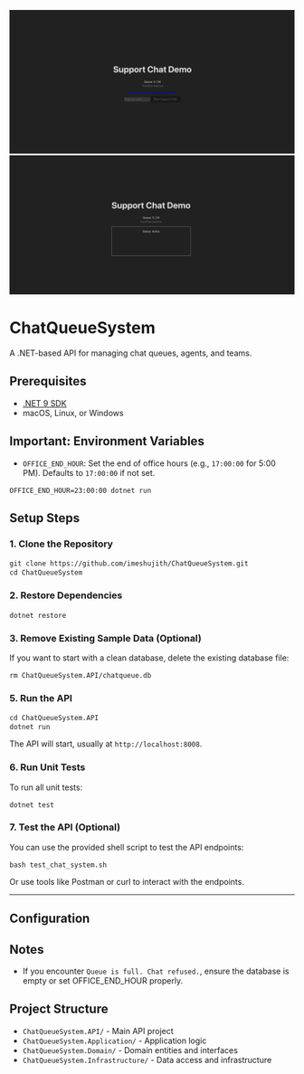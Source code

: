 
![ChatQueueSystem Screenshot 1](image_1.png)
![ChatQueueSystem Screenshot 2](image_2.png)

# ChatQueueSystem

A .NET-based API for managing chat queues, agents, and teams.

## Prerequisites
- [.NET 9 SDK](https://dotnet.microsoft.com/download/dotnet/9.0)
- macOS, Linux, or Windows

## Important: Environment Variables

- `OFFICE_END_HOUR`: Set the end of office hours (e.g., `17:00:00` for 5:00 PM). Defaults to `17:00:00` if not set.
```
OFFICE_END_HOUR=23:00:00 dotnet run
```

## Setup Steps

### 1. Clone the Repository
```
git clone https://github.com/imeshujith/ChatQueueSystem.git
cd ChatQueueSystem
```

### 2. Restore Dependencies
```
dotnet restore
```

### 3. Remove Existing Sample Data (Optional)
If you want to start with a clean database, delete the existing database file:
```
rm ChatQueueSystem.API/chatqueue.db
```

### 5. Run the API
```
cd ChatQueueSystem.API
dotnet run
```
The API will start, usually at `http://localhost:8008`.


### 6. Run Unit Tests
To run all unit tests:
```
dotnet test
```

### 7. Test the API (Optional)
You can use the provided shell script to test the API endpoints:
```
bash test_chat_system.sh
```
Or use tools like Postman or curl to interact with the endpoints.

---
## Configuration

## Notes
- If you encounter `Queue is full. Chat refused.`, ensure the database is empty or set OFFICE_END_HOUR properly.

## Project Structure
- `ChatQueueSystem.API/` - Main API project
- `ChatQueueSystem.Application/` - Application logic
- `ChatQueueSystem.Domain/` - Domain entities and interfaces
- `ChatQueueSystem.Infrastructure/` - Data access and infrastructure

